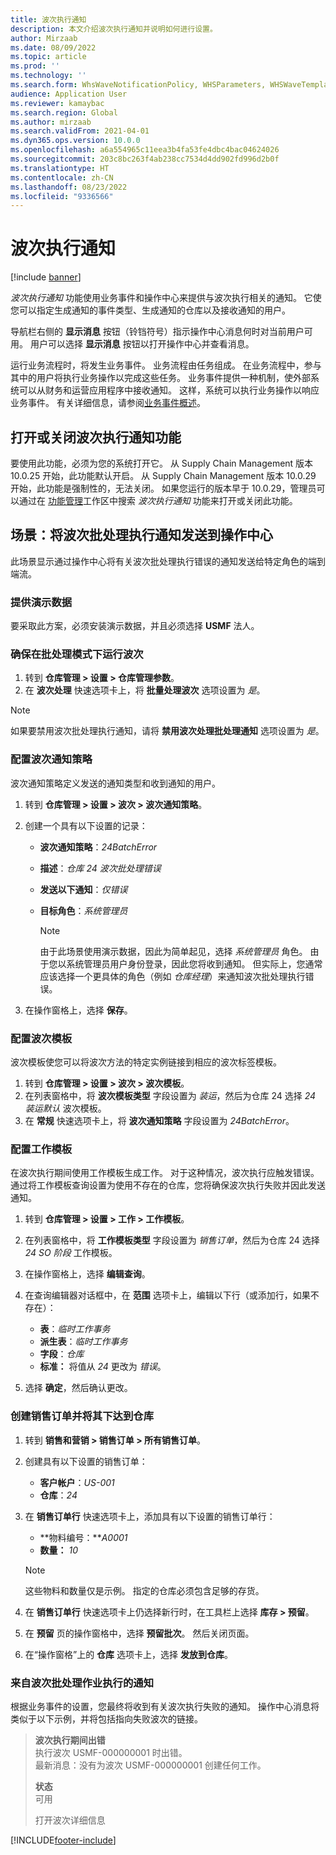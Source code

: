 ```yaml
---
title: 波次执行通知
description: 本文介绍波次执行通知并说明如何进行设置。
author: Mirzaab
ms.date: 08/09/2022
ms.topic: article
ms.prod: ''
ms.technology: ''
ms.search.form: WhsWaveNotificationPolicy, WHSParameters, WHSWaveTemplateTable, BusinessEventsWorkspace
audience: Application User
ms.reviewer: kamaybac
ms.search.region: Global
ms.author: mirzaab
ms.search.validFrom: 2021-04-01
ms.dyn365.ops.version: 10.0.0
ms.openlocfilehash: a6a554965c11eea3b4fa53fe4dbc4bac04624026
ms.sourcegitcommit: 203c8bc263f4ab238cc7534d4dd902fd996d2b0f
ms.translationtype: HT
ms.contentlocale: zh-CN
ms.lasthandoff: 08/23/2022
ms.locfileid: "9336566"
---
```

# <a name="wave-execution-notifications"></a>波次执行通知

[!include [banner](../includes/banner.md)]

*波次执行通知* 功能使用业务事件和操作中心来提供与波次执行相关的通知。 它使您可以指定生成通知的事件类型、生成通知的仓库以及接收通知的用户。

导航栏右侧的 **显示消息** 按钮（铃铛符号）指示操作中心消息何时对当前用户可用。 用户可以选择 **显示消息** 按钮以打开操作中心并查看消息。

运行业务流程时，将发生业务事件。 业务流程由任务组成。 在业务流程中，参与其中的用户将执行业务操作以完成这些任务。 业务事件提供一种机制，使外部系统可以从财务和运营应用程序中接收通知。 这样，系统可以执行业务操作以响应业务事件。 有关详细信息，请参阅[业务事件概述](../../fin-ops-core/dev-itpro/business-events/home-page.md)。

## <a name="turn-the-wave-execution-notifications-feature-on-or-off"></a>打开或关闭波次执行通知功能

要使用此功能，必须为您的系统打开它。 从 Supply Chain Management 版本 10.0.25 开始，此功能默认开启。 从 Supply Chain Management 版本 10.0.29 开始，此功能是强制性的，无法关闭。 如果您运行的版本早于 10.0.29，管理员可以通过在 [功能管理](../../fin-ops-core/fin-ops/get-started/feature-management/feature-management-overview.md)工作区中搜索 *波次执行通知* 功能来打开或关闭此功能。

## <a name="scenario-send-wave-batch-execution-notifications-to-the-action-center"></a>场景：将波次批处理执行通知发送到操作中心

此场景显示通过操作中心将有关波次批处理执行错误的通知发送给特定角色的端到端流。

### <a name="make-demo-data-available"></a>提供演示数据

要采取此方案，必须安装演示数据，并且必须选择 **USMF** 法人。

### <a name="make-sure-that-waves-are-run-in-batch-mode"></a>确保在批处理模式下运行波次

1. 转到 **仓库管理 \> 设置 \> 仓库管理参数**。
1. 在 **波次处理** 快速选项卡上，将 **批量处理波次** 选项设置为 *是*。

> [!NOTE]
> 如果要禁用波次批处理执行通知，请将 **禁用波次处理批处理通知** 选项设置为 *是*。

### <a name="configure-a-wave-notification-policy"></a>配置波次通知策略

波次通知策略定义发送的通知类型和收到通知的用户。

1. 转到 **仓库管理 \> 设置 \> 波次 \> 波次通知策略**。
1. 创建一个具有以下设置的记录：

    - **波次通知策略**：*24BatchError*
    - **描述**：*仓库 24 波次批处理错误*
    - **发送以下通知**：*仅错误*
    - **目标角色**：*系统管理员*

        > [!NOTE]
        > 由于此场景使用演示数据，因此为简单起见，选择 *系统管理员* 角色。 由于您以系统管理员用户身份登录，因此您将收到通知。 但实际上，您通常应该选择一个更具体的角色（例如 *仓库经理*）来通知波次批处理执行错误。

1. 在操作窗格上，选择 **保存**。

### <a name="configure-a-wave-template"></a>配置波次模板

波次模板使您可以将波次方法的特定实例链接到相应的波次标签模板。

1. 转到 **仓库管理 \> 设置 \> 波次 \> 波次模板**。
1. 在列表窗格中，将 **波次模板类型** 字段设置为 *装运*，然后为仓库 24 选择 *24 装运默认* 波次模板。
1. 在 **常规** 快速选项卡上，将 **波次通知策略** 字段设置为 *24BatchError*。

### <a name="configure-a-work-template"></a>配置工作模板

在波次执行期间使用工作模板生成工作。 对于这种情况，波次执行应触发错误。 通过将工作模板查询设置为使用不存在的仓库，您将确保波次执行失败并因此发送通知。

1. 转到 **仓库管理 \> 设置 \> 工作 \> 工作模板**。
1. 在列表窗格中，将 **工作模板类型** 字段设置为 *销售订单*，然后为仓库 24 选择 *24 SO 阶段* 工作模板。
1. 在操作窗格上，选择 **编辑查询**。
1. 在查询编辑器对话框中，在 **范围** 选项卡上，编辑以下行（或添加行，如果不存在）：

    - **表**：*临时工作事务*
    - **派生表**：*临时工作事务*
    - **字段**：*仓库*
    - **标准：** 将值从 *24* 更改为 *错误*。

1. 选择 **确定**，然后确认更改。

### <a name="create-a-sales-order-and-release-it-to-the-warehouse"></a>创建销售订单并将其下达到仓库

1. 转到 **销售和营销 \> 销售订单 \> 所有销售订单**。
1. 创建具有以下设置的销售订单：

    - **客户帐户**：*US-001*
    - **仓库**：*24*

1. 在 **销售订单行** 快速选项卡上，添加具有以下设置的销售订单行：

    - **物料编号：***A0001*
    - **数量：** *10*

    > [!NOTE]
    > 这些物料和数量仅是示例。 指定的仓库必须包含足够的存货。

1. 在 **销售订单行** 快速选项卡上仍选择新行时，在工具栏上选择 **库存 \> 预留**。
1. 在 **预留** 页的操作窗格中，选择 **预留批次**。 然后关闭页面。
1. 在“操作窗格”上的 **仓库** 选项卡上，选择 **发放到仓库**。

### <a name="notifications-from-wave-batch-job-execution"></a>来自波次批处理作业执行的通知

根据业务事件的设置，您最终将收到有关波次执行失败的通知。 操作中心消息将类似于以下示例，并将包括指向失败波次的链接。

> **波次执行期间出错**  
> 执行波次 USMF-000000001 时出错。  
> 最新消息：没有为波次 USMF-000000001 创建任何工作。
>
> **状态**  
> 可用
>
> 打开波次详细信息

[!INCLUDE[footer-include](../../includes/footer-banner.md)]

